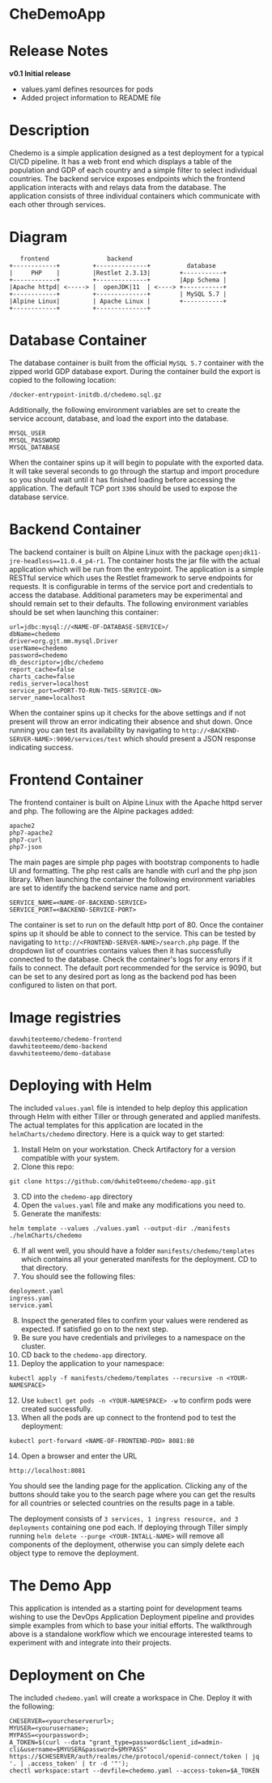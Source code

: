 # CheDemoApp

# Release Notes
**v0.1 Initial release**
- values.yaml defines resources for pods
- Added project information to README file

# Description
Chedemo is a simple application designed as a test deployment for a typical CI/CD pipeline. It has a web front end which displays a table of the population and GDP of each country and a simple filter to select individual countries. The backend service exposes endpoints which the frontend application interacts with and relays data from the database. The application consists of three individual containers which communicate with each other through services. 

# Diagram

```
   frontend                backend
+------------+         +--------------+          database
|     PHP    |         |Restlet 2.3.13|        +-----------+
+------------+         +--------------+        |App Schema |
|Apache httpd| <-----> |  openJDK|11  | <----> +-----------+
+------------+         +--------------+        | MySQL 5.7 |
|Alpine Linux|         | Apache Linux |        +-----------+
+------------+         +--------------+

```

# Database Container
The database container is built from the official ```MySQL 5.7``` container with the zipped world GDP database export. During the container build the export is copied to the following location: 

```/docker-entrypoint-initdb.d/chedemo.sql.gz```

Additionally, the following environment variables are set to create the service account, database, and load the export into the database.

```
MYSQL_USER 
MYSQL_PASSWORD
MYSQL_DATABASE
```
When the container spins up it will begin to populate with the exported data. It will take several seconds to go through the startup and import procedure so you should wait until it has finished loading before accessing the application. The default TCP port ```3306``` should be used to expose the database service.

# Backend Container
The backend container is built on Alpine Linux with the package 
```openjdk11-jre-headless==11.0.4_p4-r1```. The container hosts the jar file with the actual application which will be run from the entrypoint. The application is a simple RESTful service which uses the Restlet framework to serve endpoints for requests. It is configurable in terms of the service port and credentials to access the database. Additional parameters may be experimental and should remain set to their defaults. The following environment variables should be set when launching this container:

```
url=jdbc:mysql://<NAME-OF-DATABASE-SERVICE>/
dbName=chedemo
driver=org.gjt.mm.mysql.Driver
userName=chedemo
password=chedemo
db_descriptor=jdbc/chedemo
report_cache=false
charts_cache=false
redis_server=localhost
service_port=<PORT-TO-RUN-THIS-SERVICE-ON>
server_name=localhost
```

When the container spins up it checks for the above settings and if not present will throw an error indicating their absence and shut down. Once running you can test its availability by navigating to ```http://<BACKEND-SERVER-NAME>:9090/services/test``` which should present a JSON response indicating success.

# Frontend Container
The frontend container is built on Alpine Linux with the Apache httpd server and php. The following are the Alpine packages added:

```
apache2 
php7-apache2 
php7-curl 
php7-json
```
The main pages are simple php pages with bootstrap components to hadle UI and formatting. The php rest calls are handle with curl and the php json library. When launching the container the following environment variables are set to identify the backend service name and port.
```
SERVICE_NAME=<NAME-OF-BACKEND-SERVICE>
SERVICE_PORT=<BACKEND-SERVICE-PORT>
```
The container is set to run on the default http port of 80. Once the container spins up it should be able to connect to the service. This can be tested by navigating to ```http://<FRONTEND-SERVER-NAME>/search.php``` page. If the dropdown list of countries contains values then it has successfully connected to the database. Check the container's logs for any errors if it fails to connect. The default port recommended for the service is 9090, but can be set to any desired port as long as the backend pod has been configured to listen on that port.

# Image registries
```
davwhiteoteemo/chedemo-frontend
davwhiteoteemo/demo-backend
davwhiteoteemo/demo-database
```

# Deploying with Helm
The included ```values.yaml``` file is intended to help deploy this application through Helm with either Tiller or through generated and applied manifests. The actual templates for this application are located in the ```helmCharts/chedemo``` directory. Here is a quick way to get started:

1. Install Helm on your workstation. Check Artifactory for a version compatible with your system.
2. Clone this repo:
```
git clone https://github.com/dwhiteOteemo/chedemo-app.git
```
3. CD into the ```chedemo-app``` directory
4. Open the ```values.yaml``` file and make any modifications you need to.
5. Generate the manifests:
```
helm template --values ./values.yaml --output-dir ./manifests ./helmCharts/chedemo
```
6. If all went well, you should have a folder ```manifests/chedemo/templates``` which contains all your generated manifests for the deployment. CD to that directory.
7. You should see the following files:
```
deployment.yaml
ingress.yaml
service.yaml
```
8. Inspect the generated files to confirm your values were rendered as expected. If satisfied go on to the next step.
9. Be sure you have credentials and privileges to a namespace on the cluster.
10. CD back to the ```chedemo-app``` directory.
11. Deploy the application to your namespace:
```
kubectl apply -f manifests/chedemo/templates --recursive -n <YOUR-NAMESPACE>
```
12. Use ```kubectl get pods -n <YOUR-NAMESPACE> -w``` to confirm pods were created successfully.
13. When all the pods are up connect to the frontend pod to test the deployment:
```
kubectl port-forward <NAME-OF-FRONTEND-POD> 8081:80
```
14. Open a browser and enter the URL 
```
http://localhost:8081
``` 
You should see the landing page for the application. Clicking any of the buttons should take you to the search page where you can get the results for all countries or selected countries on the results page in a table. 

The deployment consists of ```3 services, 1 ingress resource, and 3 deployments``` containing one pod each. If deploying through Tiller simply running ```helm delete --purge <YOUR-INTALL-NAME>``` will remove all components of the deployment, otherwise you can simply delete each object type to remove the deployment.

# The Demo App
This application is intended as a starting point for development teams wishing to use the DevOps Application Deployment pipeline and provides simple examples from which to base your initial efforts. The walkthrough above is a standalone workflow which we encourage interested teams to experiment with and integrate into their projects. 

# Deployment on Che
The included ``chedemo.yaml`` will create a workspace in Che. Deploy it with the following:

```
CHESERVER=<yourcheserverurl>;
MYUSER=<yourusername>;
MYPASS=<yourpassword>;
A_TOKEN=$(curl --data "grant_type=password&client_id=admin-cli&username=$MYUSER&password=$MYPASS" https://$CHESERVER/auth/realms/che/protocol/openid-connect/token | jq '. | .access_token' | tr -d '"');
chectl workspace:start --devfile=chedemo.yaml --access-token=$A_TOKEN
```